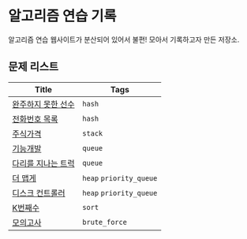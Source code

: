 # 알고리즘 연습 기록

알고리즘 연습 웹사이트가 분산되어 있어서 불편! 모아서 기록하고자 만든 저장소.

## 문제 리스트

| Title                                                         | Tags                    |
| ------------------------------------------------------------- | ----------------------- |
| [완주하지 못한 선수](programmers.co.kr/완주하지-못한-선수.md) | `hash`                  |
| [전화번호 목록](programmers.co.kr/전화번호-목록.md)           | `hash`                  |
| [주식가격](programmers.co.kr/주식가격.md)                     | `stack`                 |
| [기능개발](programmers.co.kr/기능개발.md)                     | `queue`                 |
| [다리를 지나는 트럭](programmers.co.kr/다리를-지나는-트럭.md) | `queue`                 |
| [더 맵게](programmers.co.kr/더-맵게.md)                       | `heap` `priority_queue` |
| [디스크 컨트롤러](programmers.co.kr/디스크-컨트롤러.md)       | `heap` `priority_queue` |
| [K번째수](programmers.co.kr/K번째수.md)                       | `sort`                  |
| [모의고사](programmers.co.kr/모의고사.md)                     | `brute_force`           |

